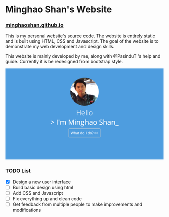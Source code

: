 # Minghao Shan's Website
### [minghaoshan.github.io](https://minghaoshan.github.io)
This is my personal website's source code. The website is entirely static and is built using HTML, CSS and Javascript. The goal of the website is to demonstrate my web development and design skills.  

This website is mainly developed by me, along with @PasinduT 's help and guide. Currently it is be redesigned from bootstrap style.
  
![Preview of website](image/preview.png)
### TODO List
- [x] Design a new user interface
- [ ] Build basic design using html
- [ ] Add CSS and Javascript
- [ ] Fix everything up and clean code
- [ ] Get feedback from multiple people to make improvements and modifications
